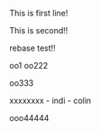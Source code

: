 This is first line!

This is second!!

rebase test!!

oo1
oo222

oo333

xxxxxxxx - indi - colin

ooo44444